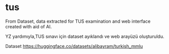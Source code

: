 # tus

From Dataset, data extracted for TUS examination and web interface created with aid of AI.

YZ yardımıyla,TUS sınavı için dataset ayıklandı ve  web arayüzü oluşturuldu.

Dataset
https://huggingface.co/datasets/alibayram/turkish_mmlu
